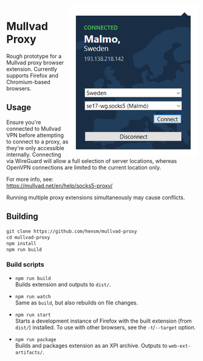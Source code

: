 <img src="preview.png" align="right" width="340" height="399">

# Mullvad Proxy

Rough prototype for a Mullvad proxy browser extension. Currently supports Firefox and Chromium-based browsers. 



## Usage

Ensure you're connected to Mullvad VPN before attempting to connect to a proxy, as they're only accessible internally. Connecting via WireGuard will allow a full selection of server locations, whereas OpenVPN connections are limited to the current location only.

For more info, see:  
https://mullvad.net/en/help/socks5-proxy/

Running multiple proxy extensions simultaneously may cause conflicts.



## Building

````ssh
git clone https://github.com/hensm/mullvad-proxy
cd mullvad-proxy
npm install
npm run build
````


### Build scripts

* `npm run build`  
  Builds extension and outputs to `dist/`.

* `npm run watch`  
  Same as `build`, but also rebuilds on file changes.

* `npm run start`  
  Starts a development instance of Firefox with the built extension (from `dist/`) installed. To use with other browsers, see the `-t`/`--target` option.

* `npm run package`  
  Builds and packages extension as an XPI archive. Outputs to `web-ext-artifacts/`.
